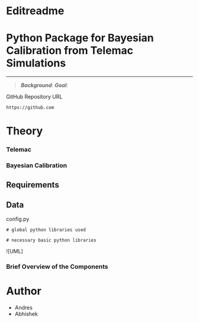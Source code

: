 # Editreadme

# Python Package for Bayesian Calibration from Telemac Simulations

***
> ***Background***:
> ***Goal***:

GitHub Repository URL
```
https://github.com
```
# Theory 
### Telemac 
### Bayesian Calibration 

## Requirements

## Data

config.py
```
# global python libraries used 

# necessary basic python libraries
```


![UML]
### Brief Overview of the Components

# Author 
* Andres
* Abhishek 


